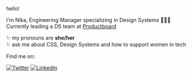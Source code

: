 hello!

I'm Nika, Engineering Manager specializing in Design Systems 👩🏻‍💻
Currently leading a DS team at <a href="https://productboard.com" target="_blank">Productboard</a> 

✨ my pronouns are **she/her**\
✨ ask me about CSS, Design Systems and how to support women in tech 

Find me on: 
<p><a href="https://twitter.com/nikazawila" target="_blank"><img alt="Twitter" src="https://img.shields.io/badge/twitter-%231DA1F2.svg?&style=for-the-badge&logo=twitter&logoColor=white" /></a> <a href="https://www.linkedin.com/in/nikazawila" target="_blank"><img alt="LinkedIn" src="https://img.shields.io/badge/linkedin-%230077B5.svg?&style=for-the-badge&logo=linkedin&logoColor=white" /></a> </p>
